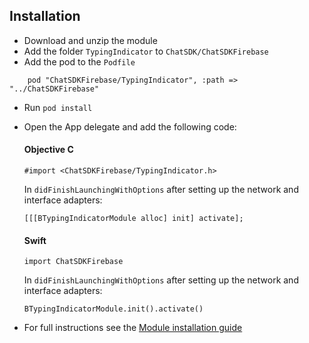 ## Installation

+ Download and unzip the module
+ Add the folder `TypingIndicator` to `ChatSDK/ChatSDKFirebase`
+ Add the pod to the `Podfile`
```
    pod "ChatSDKFirebase/TypingIndicator", :path => "../ChatSDKFirebase"
```
+ Run ```pod install```
+ Open the App delegate and add the following code:

  #### Objective C
  
  ```
  #import <ChatSDKFirebase/TypingIndicator.h>
  ```
   
  In `didFinishLaunchingWithOptions` after setting up the network and interface adapters:
  
  ```
  [[[BTypingIndicatorModule alloc] init] activate];
  ```
  
  #### Swift
  
  ```
  import ChatSDKFirebase
  ```
  
  In `didFinishLaunchingWithOptions` after setting up the network and interface adapters:
  
  ```
  BTypingIndicatorModule.init().activate()
  ```

+ For full instructions see the [Module installation guide](http://chatsdk.co/docs/ios-installing-modules/)